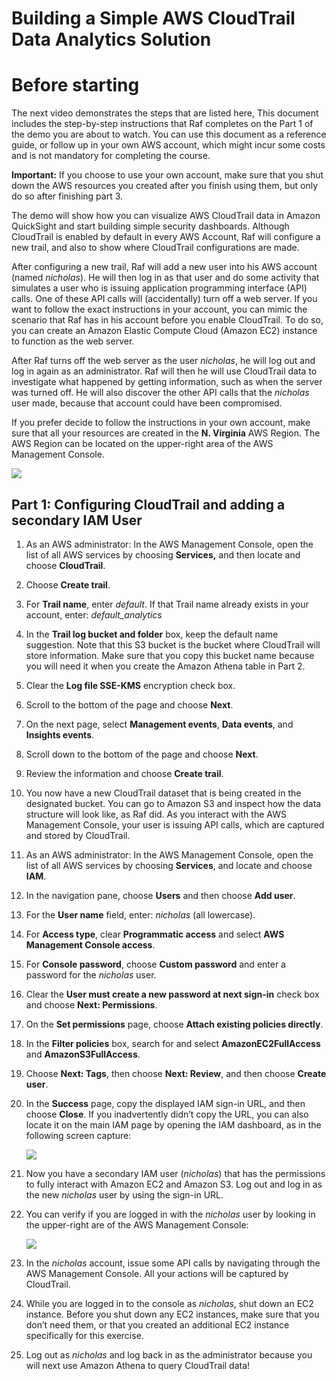 
<h1 id="building-a-simple-aws-cloudtrail-data-analytics-solution">Building a Simple AWS CloudTrail Data Analytics Solution</h1>
<h1 id="before-starting">Before starting</h1>
<p>The next video demonstrates the steps that are listed here, This document includes the step-by-step instructions that Raf completes on the Part 1 of the demo you are about to watch. You can use this document as a reference guide, or follow up in your own AWS account, which might incur some costs and is not mandatory for completing the course.</p>
<p><strong>Important:</strong> If you choose to use your own account, make sure that you shut down the AWS resources you created after you finish using them, but only do so after finishing part 3.</p>
<p>The demo will show how you can visualize AWS CloudTrail data in Amazon QuickSight and start building simple security dashboards. Although CloudTrail is enabled by default in every AWS Account, Raf will configure a new trail, and also to show where CloudTrail configurations are made.</p>
<p>After configuring a new trail, Raf will add a new user into his AWS account (named <em>nicholas</em>). He will then log in as that user and do some activity that simulates a user who is issuing application programming interface (API) calls. One of these API calls will (accidentally) turn off a web server. If you want to follow the exact instructions in your account, you can mimic the scenario that Raf has in his account before you enable CloudTrail. To do so, you can create an Amazon Elastic Compute Cloud (Amazon EC2) instance to function as the web server.</p>
<p>After Raf turns off the web server as the user <em>nicholas</em>, he will log out and log in again as an administrator. Raf will then he will use CloudTrail data to investigate what happened by getting information, such as when the server was turned off. He will also discover the other API calls that the <em>nicholas</em> user made, because that account could have been compromised.</p>
<p>If you prefer decide to follow the instructions in your own account, make sure that all your resources are created in the <strong>N. Virginia</strong> AWS Region. The AWS Region can be located on the upper-right area of the AWS Management Console.</p>
<p><img src="images/image.png" /></p>
<h2 id="step-1-configuring-cloudtrail-and-adding-a-secondary-iam-user">Part 1: Configuring CloudTrail and adding a secondary IAM User</h2>
<ol type="1">
<li><p>As an AWS administrator: In the AWS Management Console, open the list of all AWS services by choosing <strong>Services,</strong> and then locate and choose <strong>CloudTrail</strong>.</p></li>
<li><p>Choose <strong>Create trail</strong>.</p></li>
<li><p>For <strong>Trail name</strong>, enter <em>default</em>. If that Trail name already exists in your account, enter: <em>default_analytics</em></p></li>
<li><p>In the <strong>Trail log bucket and folder</strong> box, keep the default name suggestion. Note that this S3 bucket is the bucket where CloudTrail will store information. Make sure that you copy this bucket name because you will need it when you create the Amazon Athena table in Part 2.</p></li>
<li><p>Clear the <strong>Log file SSE-KMS</strong> encryption check box.</p></li>
<li><p>Scroll to the bottom of the page and choose <strong>Next</strong>.</p></li>
<li><p>On the next page, select <strong>Management events</strong>, <strong>Data events</strong>, and <strong>Insights events</strong>.</p></li>
<li><p>Scroll down to the bottom of the page and choose <strong>Next</strong>.</p></li>
<li><p>Review the information and choose <strong>Create trail</strong>.</p></li>
<li><p>You now have a new CloudTrail dataset that is being created in the designated bucket. You can go to Amazon S3 and inspect how the data structure will look like, as Raf did. As you interact with the AWS Management Console, your user is issuing API calls, which are captured and stored by CloudTrail.</p></li>
<li><p>As an AWS administrator: In the AWS Management Console, open the list of all AWS services by choosing <strong>Services</strong>, and locate and choose <strong>IAM</strong>.</p></li>
<li><p>In the navigation pane, choose <strong>Users</strong> and then choose <strong>Add user</strong>.</p></li>
<li><p>For the <strong>User name</strong> field, enter: <em>nicholas</em> (all lowercase).</p></li>
<li><p>For <strong>Access type</strong>, clear <strong>Programmatic access</strong> and select <strong>AWS Management Console access</strong>.</p></li>
<li><p>For <strong>Console password</strong>, choose <strong>Custom password</strong> and enter a password for the <em>nicholas</em> user.</p></li>
<li><p>Clear the <strong>User must create a new password at next sign-in</strong> check box and choose <strong>Next: Permissions</strong>.</p></li>
<li><p>On the <strong>Set permissions</strong> page, choose <strong>Attach existing policies directly</strong>.</p></li>
<li><p>In the <strong>Filter policies</strong> box, search for and select <strong>AmazonEC2FullAccess</strong> and <strong>AmazonS3FullAccess</strong>.</p></li>
<li><p>Choose <strong>Next: Tags</strong>, then choose <strong>Next: Review</strong>, and then choose <strong>Create user</strong>.</p></li>
<li><p>In the <strong>Success</strong> page, copy the displayed IAM sign-in URL, and then choose <strong>Close</strong>. If you inadvertently didn’t copy the URL, you can also locate it on the main IAM page by opening the IAM dashboard, as in the following screen capture:</p>
<p><img src="images/image1.png" /></p></li>
<li><p>Now you have a secondary IAM user (<em>nicholas</em>) that has the permissions to fully interact with Amazon EC2 and Amazon S3. Log out and log in as the new <em>nicholas</em> user by using the sign-in URL.</p></li>
<li><p>You can verify if you are logged in with the <em>nicholas</em> user by looking in the upper-right are of the AWS Management Console:</p>
<p><img src="images/image2.png" /></p></li>
<li><p>In the <em>nicholas</em> account, issue some API calls by navigating through the AWS Management Console. All your actions will be captured by CloudTrail.</p></li>
<li><p>While you are logged in to the console as <em>nicholas</em>, shut down an EC2 instance. Before you shut down any EC2 instances, make sure that you don’t need them, or that you created an additional EC2 instance specifically for this exercise.</p></li>
<li><p>Log out as <em>nicholas</em> and log back in as the administrator because you will next use Amazon Athena to query CloudTrail data!</p></li>
</ol>

<script>
document.body.innerHTML = document.body.innerHTML.replace(/RELATIVE(.+)RELATIVE/g, function (match, capture) {
  let tmp = document.createElement("DIV");
  tmp.innerHTML = capture;
  return new URL(tmp.textContent || tmp.innerText || "", document.baseURI).href;
});
</script>
</body>
</html>
